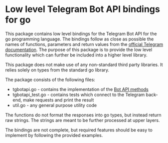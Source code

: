 # Low level Telegram Bot API bindings for go

This package contains low level bindings for the Telegram Bot API for the go programming language. The bindings follow
as close as possible the names of functions, parameters and return values from the [official Telegram documentation][1].
The purpose of this package is to provide the low level functionality which can further be included into a higher level
library.

This package does not make use of any non-standard third party libraries. It relies solely on types from the standard go
library.

The package consists of the following files:
* tgbotapi.go - contains the implementation of the [Bot API methods][2]
* tgbotapi_test.go - contains tests which connect to the Telegram back-end, make requests and print the result
* util.go - any general purpose utility code

The functions do not format the responses into go types, but instead return raw strings. The strings are meant to be
further processed at upper layers.

The bindings are not complete, but required features should be easy to implement by following the provided examples.

[1]: https://core.telegram.org/bots/api
[2]: https://core.telegram.org/bots/api#available-methods
